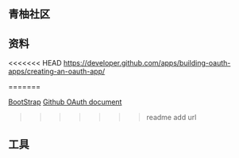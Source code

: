 ## 青柚社区

## 资料
<<<<<<< HEAD
https://developer.github.com/apps/building-oauth-apps/creating-an-oauth-app/

=======


[BootStrap](https://v3.bootcss.com/getting-started/#download)
[Github OAuth document](https://developer.github.com/apps/building-oauth-apps/creating-an-oauth-app/)


>>>>>>> readme add url
## 工具